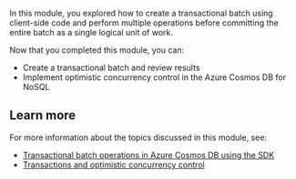 In this module, you explored how to create a transactional batch using client-side code and perform multiple operations before committing the entire batch as a single logical unit of work.

Now that you completed this module, you can:

- Create a transactional batch and review results
- Implement optimistic concurrency control in the Azure Cosmos DB for NoSQL

## Learn more

For more information about the topics discussed in this module, see:

- [Transactional batch operations in Azure Cosmos DB using the SDK](/azure/cosmos-db/nosql/transactional-batch)
- [Transactions and optimistic concurrency control](/azure/cosmos-db/nosql/database-transactions-optimistic-concurrency)